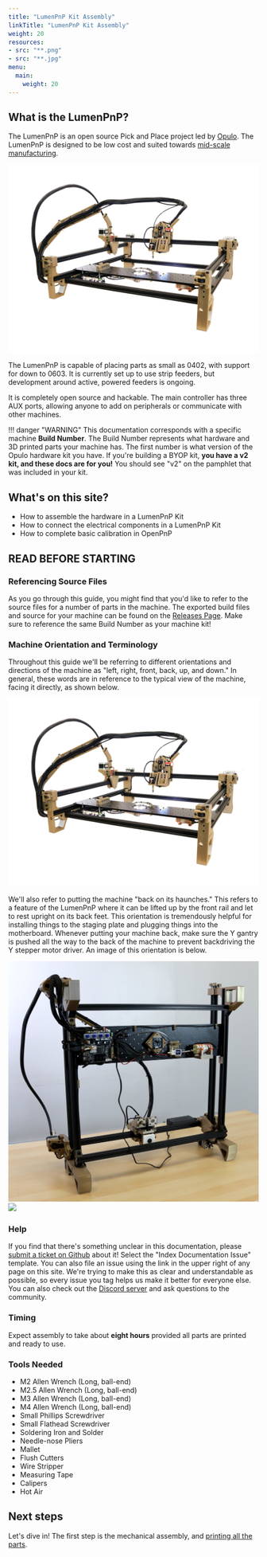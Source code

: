 ```yaml
---
title: "LumenPnP Kit Assembly"
linkTitle: "LumenPnP Kit Assembly"
weight: 20
resources:
- src: "**.png"
- src: "**.jpg"
menu:
  main:
    weight: 20
---
```


## What is the LumenPnP?

The LumenPnP is an open source Pick and Place project led by [Opulo](https://www.opulo.io/). The LumenPnP is designed to be low cost and suited towards [mid-scale manufacturing](http://stephenhawes.com/level-2-manufacturing/).

![hero image of LumenPnP](hero-alpha-min.png)

The LumenPnP is capable of placing parts as small as 0402, with support for down to 0603. It is currently set up to use strip feeders, but development around active, powered feeders is ongoing.

It is completely open source and hackable. The main controller has three AUX ports, allowing anyone to add on peripherals or communicate with other machines.

!!! danger "WARNING"
    This documentation corresponds with a specific machine **Build Number**. The Build Number represents what hardware and 3D printed parts your machine has. The first number is what version of the Opulo hardware kit you have. If you're building a BYOP kit, **you have a v2 kit, and these docs are for you!** You should see "v2" on the pamphlet that was included in your kit.

## What's on this site?

* How to assemble the hardware in a LumenPnP Kit
* How to connect the electrical components in a LumenPnP Kit
* How to complete basic calibration in OpenPnP

## READ BEFORE STARTING

### Referencing Source Files

As you go through this guide, you might find that you'd like to refer to the source files for a number of parts in the machine. The exported build files and source for your machine can be found on the [Releases Page](https://github.com/opulo-inc/lumenpnp/releases). Make sure to reference the same Build Number as your machine kit!

### Machine Orientation and Terminology

Throughout this guide we'll be referring to different orientations and directions of the machine as "left, right, front, back, up, and down." In general, these words are in reference to the typical view of the machine, facing it directly, as shown below.

![hero image of LumenPnP](hero-alpha-min.png)

We'll also refer to putting the machine "back on its haunches." This refers to a feature of the LumenPnP where it can be lifted up by the front rail and let to rest upright on its back feet. This orientation is tremendously helpful for installing things to the staging plate and plugging things into the motherboard. Whenever putting your machine back, make sure the Y gantry is pushed all the way to the back of the machine to prevent backdriving the Y stepper motor driver. An image of this orientation is below.

![](IMG_0893.JPG)
![](IMG_0894.JPG)

### Help

If you find that there's something unclear in this documentation, please [submit a ticket on Github](https://github.com/opulo-inc/lumenpnp/issues/new/choose) about it! Select the "Index Documentation Issue" template. You can also file an issue using the link in the upper right of any page on this site. We're trying to make this as clear and understandable as possible, so every issue you tag helps us make it better for everyone else. You can also check out the [Discord server](https://discordapp.com/invite/TCwy6De) and ask questions to the community.

### Timing

Expect assembly to take about **eight hours** provided all parts are printed and ready to use.

### Tools Needed

* M2 Allen Wrench (Long, ball-end)
* M2.5 Allen Wrench (Long, ball-end)
* M3 Allen Wrench (Long, ball-end)
* M4 Allen Wrench (Long, ball-end)
* Small Phillips Screwdriver
* Small Flathead Screwdriver
* Soldering Iron and Solder
* Needle-nose Pliers
* Mallet
* Flush Cutters
* Wire Stripper
* Measuring Tape
* Calipers
* Hot Air

## Next steps

Let's dive in! The first step is the mechanical assembly, and [printing all the parts](mechanical-assembly/1-printing-parts/index.md).
